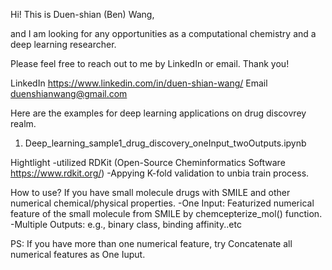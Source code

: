 Hi! This is Duen-shian (Ben) Wang, 

and I am looking for any opportunities as a computational chemistry and a deep learning researcher. 

Please feel free to reach out to me by LinkedIn or email. Thank you!

LinkedIn https://www.linkedin.com/in/duen-shian-wang/
Email duenshianwang@gmail.com


Here are the examples for deep learning applications on drug discovrey realm.
1. Deep_learning_sample1_drug_discovery_oneInput_twoOutputs.ipynb


Hightlight
-utilized RDKit (Open-Source Cheminformatics Software  https://www.rdkit.org/)
-Appying K-fold validation to unbia train process.


How to use?
If you have small molecule drugs with SMILE and other numerical chemical/physical properties.
-One Input: Featurized numerical feature of the small molecule from SMILE by chemcepterize_mol() function.
-Multiple Outputs: e.g., binary class, binding affinity..etc

PS: If you have more than one numerical feature, try Concatenate all numerical features as One Iuput. 


